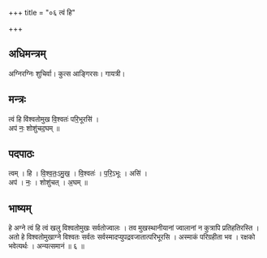 +++
title = "०६ त्वं हि"

+++
## अधिमन्त्रम्
अग्निरग्निः शुचिर्वा। कुत्स आङ्गिरसः। गायत्री।

## मन्त्रः
त्वं हि वि॑श्वतोमुख वि॒श्वतः॑ परि॒भूरसि॑ ।  
अप॑ नः॒ शोशु॑चद॒घम् ॥

## पदपाठः
त्वम् । हि । वि॒श्व॒तः॒ऽमु॒ख॒ । वि॒श्वतः॑ । प॒रि॒ऽभूः । असि॑ ।  
अप॑ । नः॒ । शोशु॑चत् । अ॒घम् ॥

## भाष्यम्
हे अग्ने त्वं हि त्वं खलु विश्वतोमुखः सर्वतोज्वालः । तव मुखस्थानीयानां ज्वालानां न कुत्रापि प्रतिहतिरस्ति । अतो हे विश्वतोमुखाग्ने विश्वतः सर्वतः सर्वस्मादप्युपद्रवजातात्परिभूरसि । अस्माकं परिग्रहीता भव । रक्षको भवेत्यर्थः । अन्यत्समानं ॥ ६ ॥